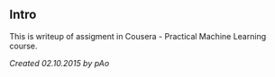 ## Intro

This is writeup of assigment in Cousera - Practical Machine Learning course.

_Created 02.10.2015 by pAo_
